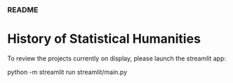 ### README

# History of Statistical Humanities

To review the projects currently on display, please launch the streamlit app:

python -m streamlit run streamlit/main.py